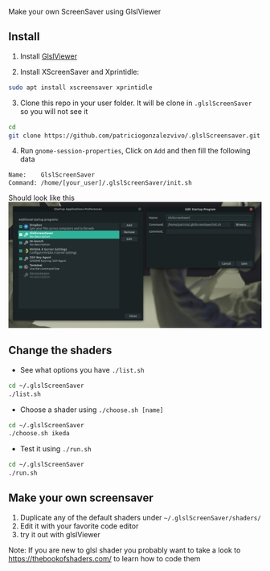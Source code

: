 Make your own ScreenSaver using GlslViewer

## Install

1. Install [GlslViewer](https://github.com/patriciogonzalezvivo/glslViewer/wiki/Compiling-GlslViewer)

2. Install XScreenSaver and Xprintidle:
```bash 
sudo apt install xscreensaver xprintidle
```

3. Clone this repo in your user folder. It will be clone in `.glslScreenSaver` so you will not see it
```bash 
cd 
git clone https://github.com/patriciogonzalezvivo/.glslScreensaver.git
```

4. Run `gnome-session-properties`, Click on `Add` and then fill the following data

```
Name:    GlslScreenSaver
Command: /home/[your_user]/.glslScreenSaver/init.sh
```

Should look like this
![](imgs/00.png)


## Change the shaders

* See what options you have `./list.sh`

```bash
cd ~/.glslScreenSaver
./list.sh
```

* Choose a shader using `./choose.sh [name]`

```bash
cd ~/.glslScreenSaver
./choose.sh ikeda
```

* Test it using `./run.sh`

```bash
cd ~/.glslScreenSaver
./run.sh
```

## Make your own screensaver

1. Duplicate any of the default shaders under `~/.glslScreenSaver/shaders/`
2. Edit it with your favorite code editor
3. try it out with glslViewer

Note: If you are new to glsl shader you probably want to take a look to https://thebookofshaders.com/ to learn how to code them